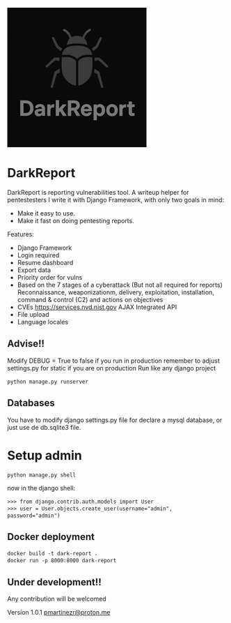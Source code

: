 ![](DarkReport/static/DarkReport/dark-report-logo.png)
# DarkReport 

DarkReport is reporting vulnerabilities tool. A writeup helper for pentestesters
I write it with Django Framework, with only two goals in mind:
- Make it easy to use.
- Make it fast on doing pentesting reports. 

Features:
   - Django Framework
   - Login required
   - Resume dashboard
   - Export data
   - Priority order for vulns
   - Based on the 7 stages of a cyberattack (But not all required for reports)
     Reconnaissance, weaponizationm, delivery, exploitation, installation, command & control (C2) and actions on objectives 
   - CVEs  https://services.nvd.nist.gov AJAX Integrated API
   - File upload
   - Language locales

## Advise!!
Modify  DEBUG = True to false if you run in production
remember to adjust settings.py for static if you are on production
Run like any django project
``` 
python manage.py runserver
```

## Databases
You have to modify django settings.py file for declare a mysql database, or just use de db.sqlite3 file. 

# Setup admin
``` 
python manage.py shell
```
now in the django shell:
```
>>> from django.contrib.auth.models import User
>>> user = User.objects.create_user(username="admin", password="admin")
```

## Docker deployment
```
docker build -t dark-report .
docker run -p 8000:8000 dark-report
```

## **Under development!!** 
Any contribution will be welcomed 

Version 1.0.1 pmartinezr@proton.me